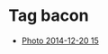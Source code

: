 <!--
title: Tag bacon
date: 2020-06-28T14:43:49.191Z
tags:
-->
# Tag bacon

 * [Photo 2014-12-20 15](105691058822.md)